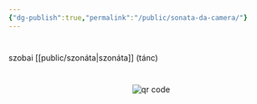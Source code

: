 ```yaml
---
{"dg-publish":true,"permalink":"/public/sonata-da-camera/"}
---
```


#

szobai [[public/szonáta\|szonáta]] (tánc)



#
<p style="text-align: center;"><img src="https://chart.googleapis.com/chart?cht=qr&chl=https://notes.andrasdenes.com/sonata-da-camera&chs=180x180&choe=UTF-8&chld=L|2" alt="qr code"></p>

